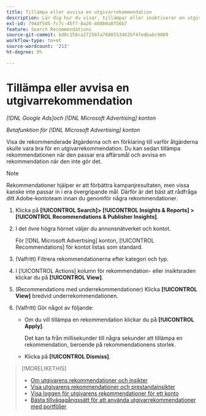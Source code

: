 ```yaml
---
title: Tillämpa eller avvisa en utgivarrekommendation
description: Lär dig hur du visar, tillämpar eller inaktiverar en utgivarrekommendation.
exl-id: 794df5d5-fc7c-45f7-8a26-460b0a8f56b7
feature: Search Recommendations
source-git-commit: bd0c158ca27258fa7600553462bf4fedbabc9089
workflow-type: tm+mt
source-wordcount: '213'
ht-degree: 0%

---
```


# Tillämpa eller avvisa en utgivarrekommendation

*[!DNL Google Ads]och [!DNL Microsoft Advertising] konton*

*Betafunktion för [!DNL Microsoft Advertising] konton*

Visa de rekommenderade åtgärderna och en förklaring till varför åtgärderna skulle vara bra för en utgivarrekommendation. Du kan sedan tillämpa rekommendationen när den passar era affärsmål och avvisa en rekommendation när den inte gör det.

>[!NOTE]
>
>Rekommendationer hjälper er att förbättra kampanjresultaten, men vissa kanske inte passar in i era övergripande mål. Därför är det bäst att rådfråga ditt Adobe-kontoteam innan du genomför några rekommendationer.

1. Klicka på **[!UICONTROL Search]> [!UICONTROL Insights & Reports] >[!UICONTROL Recommendations & Publisher Insights]**.

1. I det övre högra hörnet väljer du annonsnätverket och kontot.

   För [!DNL Microsoft Advertising] konton, [!UICONTROL Recommendations] för kontot listas som standard.

1. (Valfritt) Filtrera rekommendationerna efter kategori och typ.

1. I [!UICONTROL Actions] kolumn för rekommendation- eller insiktsraden klickar du på **[!UICONTROL View]**.

1. (Recommendations med underrekommendationer) Klicka **[!UICONTROL View]** bredvid underrekommendationen.

1. (Valfritt) Gör något av följande:

   * Om du vill tillämpa en rekommendation klickar du på **[!UICONTROL Apply]**.

     Det kan ta från millisekunder till några sekunder att tillämpa en rekommendation, beroende på rekommendationens storlek.

   * Klicka på **[!UICONTROL Dismiss]**.

>[!MORELIKETHIS]
>
>* [Om utgivarens rekommendationer och insikter](recommendation-support.md)
>* [Visa utgivarens rekommendationer och prestandainsikter](recommendation-view.md)
>* [Visa loggen för utgivarens rekommendationer för ett konto](recommendation-view-log.md)
>* [Bästa tillvägagångssätt för att använda utgivarrekommendationer med portföljer](recommendation-best-practices.md)

